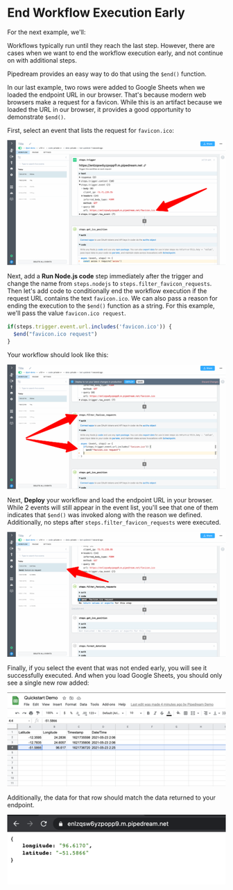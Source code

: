 # End Workflow Execution Early

For the next example, we'll:

Workflows typically run until they reach the last step. However, there are cases when we want to end the workflow execution early, and not continue on with additional steps.

Pipedream provides an easy way to do that using the `$end()` function.

In our last example, two rows were added to Google Sheets when we loaded the endpoint URL in our browser. That's because modern web browsers make a request for a favicon. While this is an artifact because we loaded the URL in our browser, it provides a good opportunity to demonstrate `$end()`.

First, select an event that lists the request for `favicon.ico`:

![image-20210522191836155](image-20210522191836155.png)

Next, add a **Run Node.js code** step immediately after the trigger and change the name from `steps.nodejs` to `steps.filter_favicon_requests`. Then let's add code to conditionally end the workflow execution if the request URL contains the text `favicon.ico`. We can also pass a reason for ending the execution to the `$end()` function as a string. For this example, we'll pass the value `favicon.ico request`.

```javascript
if(steps.trigger.event.url.includes('favicon.ico')) {
  $end("favicon.ico request")
}
```

Your workflow should look like this:

![image-20210522192422418](image-20210522192422418.png)

Next, **Deploy** your workflow and load the endpoint URL in your browser. While 2 events will still appear in the event list, you'll see that one of them indicates that `$end()` was invoked along with the reason we defined. Additionally, no steps after `steps.filter_favicon_requests` were executed.

![image-20210522192712379](image-20210522192712379.png)

Finally, if you select the event that was not ended early, you will see it successfully executed. And when you load Google Sheets, you should only see a single new row added:

![image-20210522192945948](image-20210522192945948.png)

Additionally, the data for that row should match the data returned to your endpoint.

![image-20210522192856091](image-20210522192856091.png)

